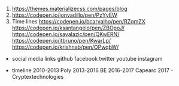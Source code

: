 1. https://themes.materializecss.com/pages/blog
2. https://codepen.io/jonvadillo/pen/PzYyEW
3. Time lines
https://codepen.io/bcarvalho/pen/RZqmZX
https://codepen.io/ksantangelo/pen/ZBOpoJ/
https://codepen.io/savalazic/pen/QKwERN/
https://codepen.io/itbruno/pen/KwarLp/
https://codepen.io/krishnab/pen/OPwqbW/


* social media links
github
facebook
twitter
youtube
instagram

* timeline
2010-2013 Poly
2013-2016 BE
2016-2017 Capearc
2017 - Cryptextechnologies
